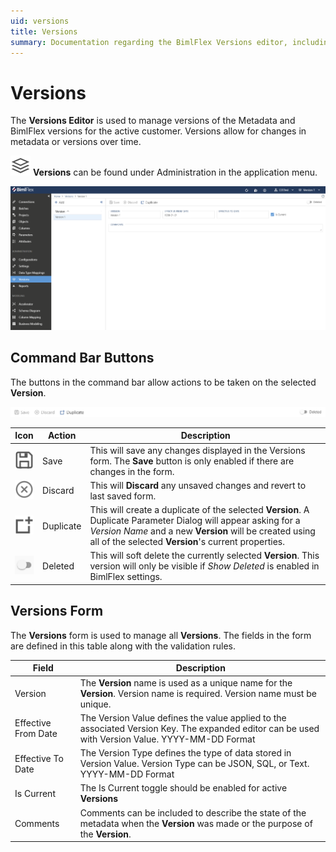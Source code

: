```yaml
---
uid: versions
title: Versions
summary: Documentation regarding the BimlFlex Versions editor, including editor fields, action buttons, field descriptions, setting options, and overrides.
---
```

# Versions

The **Versions Editor** is used to manage versions of the Metadata and BimlFlex versions for the active customer. Versions allow for changes in metadata or versions over time.

<img class="icon-inline" src="images/svg-icons/versions.svg" /> **Versions** can be found under Administration in the application menu.

<!--
![BimlFlex App - Versions](images/bimlflex-app-versions.64566.png "BimlFlex App - Versions")
-->

![BimlFlex Versions Editor - Overview](images/bfx-versions-editor-overview.png "BimlFlex Versions Editor - Overview")

## Command Bar Buttons

The buttons in the command bar allow actions to be taken on the selected **Version**.

<!--
![BimlFlex App - Versions - Command Bar](images/bimlflex-app-versions-command-bar.64566.png "BimlFlex App - Versions - Command Bar")
-->

![BimlFlex Versions - Command Bar Buttons](images/bfx-versions-command-bar.png "BimlFlex Versions - Command Bar Buttons")

|Icon|Action|Description|
|-|-|-|
|<div class="icon-col m-5" ><img src="images/svg-icons/save.svg" /></div>|Save|This will save any changes displayed in the Versions form.  The **Save** button is only enabled if there are changes in the form.|
| <div class="icon-col m-5"><img src="images/svg-icons/discard.svg" /></div> | Discard | This will **Discard** any unsaved changes and revert to last saved form. |
| <div class="icon-col m-5"><img src="images/svg-icons/duplicate-objects.svg" /></div> | Duplicate | This will create a duplicate of the selected **Version**.  A Duplicate Parameter Dialog will appear asking for a *Version Name* and a new **Version** will be created using all of the selected **Version**'s current properties. |
|<div class="icon-col m-5" ><img style="filter: brightness(100%) contrast(95%) grayscale(100%);" src="images/bimlflex-app-action-switch.png" /></div>|Deleted|This will soft delete the currently selected **Version**. This version will only be visible if *Show Deleted* is enabled in BimlFlex settings.|

## Versions Form

The **Versions** form is used to manage all **Versions**. The fields in the form are defined in this table along with the validation rules.

|Field|Description|
|-|-|
|Version|The **Version** name is used as a unique name for the **Version**. Version name is required. Version name must be unique.|
| Effective From Date |The Version Value defines the value applied to the associated Version Key. The expanded editor can be used with Version Value. YYYY-MM-DD Format|
|Effective To Date|The Version Type defines the type of data stored in Version Value. Version Type can be JSON, SQL, or Text. YYYY-MM-DD Format|
|Is Current| The Is Current toggle should be enabled for active **Versions**|
|Comments|Comments can be included to describe the state of the metadata when the **Version** was made or the purpose of the **Version**.|



<!--
## Related Items

Below the **Version** form are tabs that will display items related specifically to the selected **Version**. The tabs will display Configurations, Data Type Mappings, and Settings as they relate specifically to the selected version.

![BimlFlex App - Versions - Related Items](images/bimlflex-app-versions-related-items.64566.png "BimlFlex App - Versions - Related Items")

[//]: # (TODO: Include a better description of what the related item tabs do.)
-->